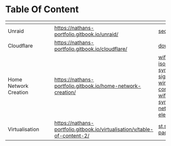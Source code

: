 # Table Of Content

<table data-view="cards"><thead><tr><th></th><th data-hidden></th><th data-hidden></th><th data-hidden data-card-target data-type="content-ref"></th><th data-hidden data-card-cover data-type="files"></th></tr></thead><tbody><tr><td>Unraid</td><td></td><td></td><td><a href="https://nathans-portfolio.gitbook.io/unraid/">https://nathans-portfolio.gitbook.io/unraid/</a></td><td><a href=".gitbook/assets/seo-unraid.png">seo-unraid.png</a></td></tr><tr><td>Cloudflare</td><td></td><td></td><td><a href="https://nathans-portfolio.gitbook.io/cloudflare/">https://nathans-portfolio.gitbook.io/cloudflare/</a></td><td><a href=".gitbook/assets/download.png">download.png</a></td></tr><tr><td>Home Network Creation</td><td></td><td></td><td><a href="https://nathans-portfolio.gitbook.io/home-network-creation/">https://nathans-portfolio.gitbook.io/home-network-creation/</a></td><td><a href=".gitbook/assets/wifi-icon-illustration-isolated-wifi-hotspot-symbol-internet-signal-graphic-design-wireless-connection-concept-pictogram-wifi-network-line-symbol-wireless-network-outluine-element-vector.webp">wifi-icon-illustration-isolated-wifi-hotspot-symbol-internet-signal-graphic-design-wireless-connection-concept-pictogram-wifi-network-line-symbol-wireless-network-outluine-element-vector.webp</a></td></tr><tr><td>Virtualisation</td><td></td><td></td><td><a href="https://nathans-portfolio.gitbook.io/virtualisation/v/table-of-content-2/">https://nathans-portfolio.gitbook.io/virtualisation/v/table-of-content-2/</a></td><td><a href=".gitbook/assets/st,small,507x507-pad,600x600,f8f8f8.jpg">st,small,507x507-pad,600x600,f8f8f8.jpg</a></td></tr></tbody></table>
